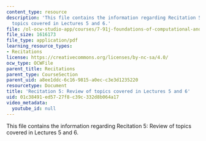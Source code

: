 ```yaml
---
content_type: resource
description: 'This file contains the information regarding Recitation 5: Review of
  topics covered in Lectures 5 and 6.'
file: /ol-ocw-studio-app/courses/7-91j-foundations-of-computational-and-systems-biology-spring-2014/01c38491ed5727f8c39c332d8b064a17_MIT7_91JS14_Rec_2-26-14.pdf
file_size: 1616173
file_type: application/pdf
learning_resource_types:
- Recitations
license: https://creativecommons.org/licenses/by-nc-sa/4.0/
ocw_type: OCWFile
parent_title: Recitations
parent_type: CourseSection
parent_uid: a8ee1ddc-6c16-9815-a0ec-c3e3d1235220
resourcetype: Document
title: 'Recitation 5: Review of topics covered in Lectures 5 and 6'
uid: 01c38491-ed57-27f8-c39c-332d8b064a17
video_metadata:
  youtube_id: null
---
```

This file contains the information regarding Recitation 5: Review of topics covered in Lectures 5 and 6.